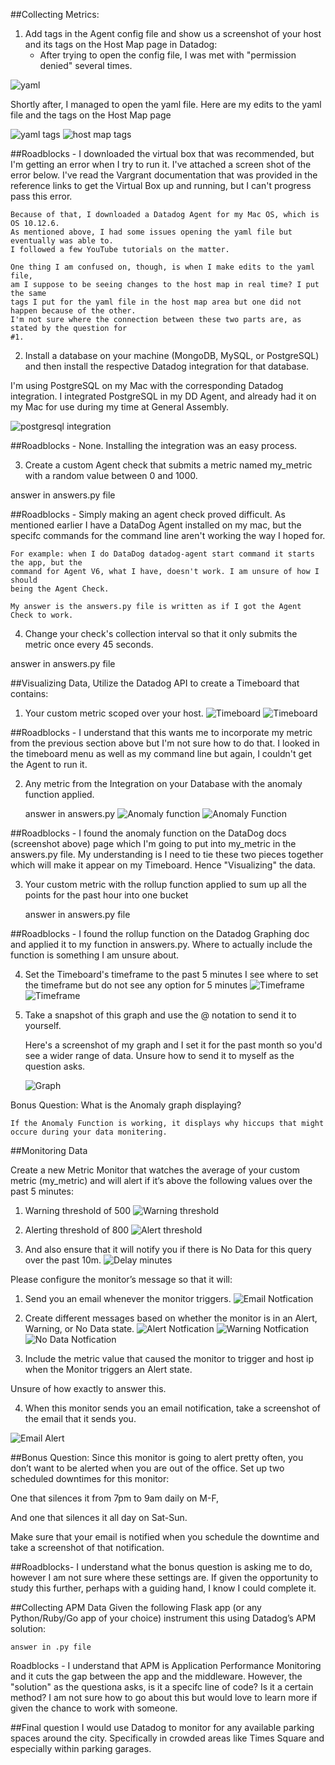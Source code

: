 
##Collecting Metrics:


1. Add tags in the Agent config file and show us a screenshot of your host and its tags on the Host Map page in Datadog:
    * After trying to open the config file, I was met with "permission denied"
    several times. 


![yaml](screencaptures/datadog-yaml.png "Yaml Permission Denied")

Shortly after, I managed to open the yaml file.
Here are my edits to the yaml file and the tags on the Host Map page

![yaml tags](screencaptures/yamledit.png "Yaml Tags")
![host map tags](screencaptures/tags.png "Host Map tags")


##Roadblocks - 
    I downloaded the virtual box that was recommended, but I'm getting 
    an error when I try to run it. I've attached a screen shot of the error below.
    I've read the Vargrant documentation that was provided in the reference links
    to get the Virtual Box up and running, but I can't progress pass this error.

    Because of that, I downloaded a Datadog Agent for my Mac OS, which is OS 10.12.6.
    As mentioned above, I had some issues opening the yaml file but eventually was able to.
    I followed a few YouTube tutorials on the matter.

    One thing I am confused on, though, is when I make edits to the yaml file,
    am I suppose to be seeing changes to the host map in real time? I put the same
    tags I put for the yaml file in the host map area but one did not happen because of the other.
    I'm not sure where the connection between these two parts are, as stated by the question for 
    #1. 



2.  Install a database on your machine (MongoDB, MySQL, or PostgreSQL) and then install the respective Datadog integration for that database.

I'm using PostgreSQL on my Mac with the corresponding Datadog integration.
I integrated PostgreSQL in my DD Agent, and already had it on my Mac for 
use during my time at General Assembly.

![postgresql integration](screencaptures/postgresql.png "PostgreSQL DD Integration")


##Roadblocks - 
    None. Installing the integration was an easy process.

3. Create a custom Agent check that submits a metric named my_metric with a random value between 0 and 1000.

answer in answers.py file

##Roadblocks -
    Simply making an agent check proved difficult. As mentioned earlier I have
    a DataDog Agent installed on my mac, but the specifc commands for the 
    command line aren't working the way I hoped for. 

    For example: when I do DataDog datadog-agent start command it starts the app, but the 
    command for Agent V6, what I have, doesn't work. I am unsure of how I should
    being the Agent Check.

    My answer is the answers.py file is written as if I got the Agent Check to work.



4. Change your check's collection interval so that it only submits the metric once every 45 seconds.

answer in answers.py file



##Visualizing Data, Utilize the Datadog API to create a Timeboard that contains:

1. Your custom metric scoped over your host.
   ![Timeboard](screencaptures/timeboard1.png "My Timeboard")
   ![Timeboard](screencaptures/timeboard2.png "My Timeboard") 

 ##Roadblocks -
     I understand that this wants me to incorporate my metric from the 
     previous section above but I'm not sure how to do that. I looked in the
     timeboard menu as well as my command line but again, I couldn't get the
     Agent to run it. 
    
2. Any metric from the Integration on your Database with the anomaly function applied.
    
    answer in answers.py
   ![Anomaly function](screencaptures/anomaly1.png "Anomaly function")
   ![Anomaly Function](screencaptures/anomaly2.png "Anomaly function") 
    
  ##Roadblocks - 
      I found the anomaly function on the DataDog docs (screenshot above) page which I'm going to
      put into my_metric in the answers.py file. My understanding is I need to
      tie these two pieces together which will make it appear on my Timeboard.
      Hence "Visualizing" the data. 


3. Your custom metric with the rollup function applied to sum up all the points for the past hour into one bucket  

   answer in answers.py file

  ##Roadblocks - I found the rollup function on the Datadog Graphing doc
    and applied it to my function in answers.py. Where to actually include
    the function is something I am unsure about.

    
4. Set the Timeboard's timeframe to the past 5 minutes
    I see where to set the timeframe but do not see any option for 5 minutes
    ![Timeframe](screencaptures/timeframe1.png "Timeframe")
    ![Timeframe](screencaptures/timeframe2.png "Timeframe") 

5. Take a snapshot of this graph and use the @ notation to send it to yourself.
   
   Here's a screenshot of my graph and I set it for the past month so you'd 
   see a wider range of data. Unsure how to send it to myself as the question asks.
    
    ![Graph](screencaptures/graph.png "Graph") 

  Bonus Question: What is the Anomaly graph displaying?

    If the Anomaly Function is working, it displays why hiccups that might
    occure during your data monitering. 

##Monitoring Data

Create a new Metric Monitor that watches the average of your custom metric (my_metric) and will alert if it’s above the following values over the past 5 minutes:

1. Warning threshold of 500
    ![Warning threshold](screencaptures/warning.png "Warning Threshold") 

2. Alerting threshold of 800
    ![Alert threshold](screencaptures/alertthreshold.png "Alert Threshold") 

3. And also ensure that it will notify you if there is No Data for this query over the past 10m.
    ![Delay minutes](screencaptures/minutes.png "10 Minutes")


Please configure the monitor’s message so that it will:

1. Send you an email whenever the monitor triggers.
    ![Email Notfication](screencaptures/notify.png "Email Notfication")

2. Create different messages based on whether the monitor is in an Alert, Warning, or No Data state.
    ![Alert Notfication](screencaptures/alertnotice.png "Alert Notfication")
    ![Warning Notfication](screencaptures/warningnotice.png "Warning Notfication")
    ![No Data Notfication](screencaptures/nodata.png "No Data Notfication")


3. Include the metric value that caused the monitor to trigger and host ip when the Monitor triggers an Alert state.

  Unsure of how exactly to answer this.

4. When this monitor sends you an email notification, take a screenshot of the email that it sends you.

  ![Email Alert](screencaptures/emailalert.png "Email Alert")


##Bonus Question: Since this monitor is going to alert pretty often, you don’t want to be alerted when you are out of the office. Set up two scheduled downtimes for this monitor:

One that silences it from 7pm to 9am daily on M-F,

And one that silences it all day on Sat-Sun.

Make sure that your email is notified when you schedule the downtime and take a screenshot of that notification.

 ##Roadblocks-
   I understand what the bonus question is asking me to do, however I am not 
sure where these settings are. If given the opportunity to study this further,
perhaps with a guiding hand, I know I could complete it. 



##Collecting APM Data
 Given the following Flask app (or any Python/Ruby/Go app of your choice) instrument this using Datadog’s APM solution:

    answer in .py file
  
  Roadblocks - 
    I understand that APM is Application Performance Monitoring 
  and it cuts the gap between the app and the middleware. However, the "solution"
  as the questiona asks, is it a specifc line of code? Is it a certain method? 
  I am not sure how to go about this but would love to learn more if given the chance
  to work with someone. 

##Final question
    I would use Datadog to monitor for any available parking spaces
    around the city. Specifically in crowded areas like Times Square 
    and especially within parking garages.



